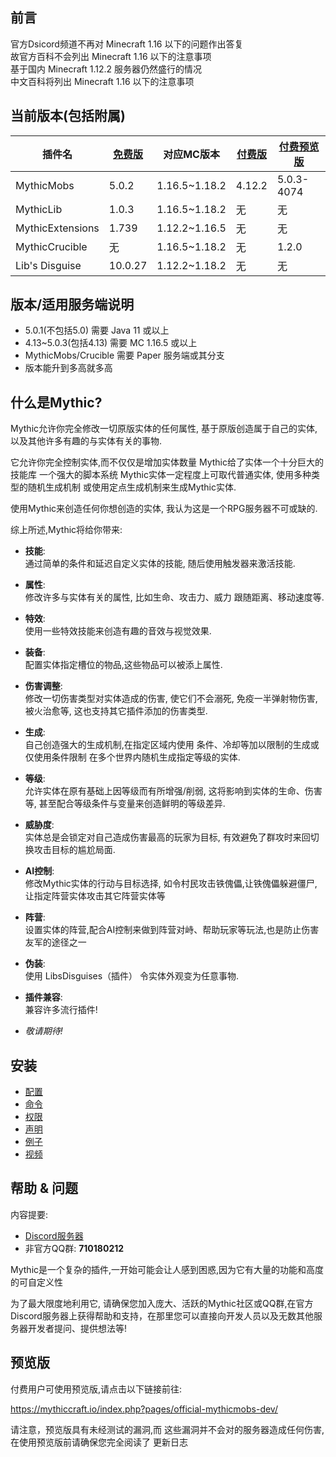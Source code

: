 ## 前言

官方Dsicord频道不再对 Minecraft 1.16 以下的问题作出答复\
故官方百科不会列出 Minecraft 1.16 以下的注意事项\
基于国内 Minecraft 1.12.2 服务器仍然盛行的情况\
中文百科将列出 Minecraft 1.16 以下的注意事项

## 当前版本(包括附属)
| 插件名 | [免费版](https://www.mythiccraft.io/downloads/mythicmobs/free/MythicMobs-5.0.2.jar) | 对应MC版本 | [付费版](https://mythiccraft.io/index.php?pages/official-mythicmobs-download/&download=4.14.2) | [付费预览版](https://mythiccraft.io/index.php?pages/official-mythicmobs-dev/)
| - | - | - | - | - |
| MythicMobs | 5.0.2 | 1.16.5~1.18.2 | 4.12.2 | 5.0.3-4074 |
| MythicLib | 1.0.3 | 1.16.5~1.18.2 | 无 | 无 | 无 |
| MythicExtensions | 1.739 | 1.12.2~1.16.5 | 无 | 无 |
| MythicCrucible | 无 | 1.16.5~1.18.2 | 无 | 1.2.0 |
| Lib's Disguise | 10.0.27 | 1.12.2~1.18.2 | 无 | 无 |


## 版本/适用服务端说明

* 5.0.1(不包括5.0) 需要 Java 11 或以上
* 4.13~5.0.3(包括4.13) 需要 MC 1.16.5 或以上
* MythicMobs/Crucible 需要 Paper 服务端或其分支
* 版本能升到多高就多高

## 什么是Mythic?

Mythic允许你完全修改一切原版实体的任何属性, 基于原版创造属于自己的实体, 以及其他许多有趣的与实体有关的事物.

它允许你完全控制实体,而不仅仅是增加实体数量  Mythic给了实体一个十分巨大的技能库  一个强大的脚本系统 
 Mythic实体一定程度上可取代普通实体, 使用多种类型的随机生成机制  或使用定点生成机制来生成Mythic实体.

使用Mythic来创造任何你想创造的实体, 我认为这是一个RPG服务器不可或缺的.

综上所述,Mythic将给你带来:

- **技能**:\
  通过简单的条件和延迟自定义实体的技能, 随后使用触发器来激活技能.


- **属性**:\
  修改许多与实体有关的属性, 比如生命、攻击力、威力 跟随距离、移动速度等.


- **特效**:\
  使用一些特效技能来创造有趣的音效与视觉效果.


- **装备**:\
  配置实体指定槽位的物品,这些物品可以被添上属性.


- **伤害调整**:\
  修改一切伤害类型对实体造成的伤害, 使它们不会溺死, 免疫一半弹射物伤害, 被火治愈等, 这也支持其它插件添加的伤害类型.


- **生成**:\
  自己创造强大的生成机制,在指定区域内使用 条件、冷却等加以限制的生成或仅使用条件限制 在多个世界内随机生成指定等级的实体.


- **等级**:\
  允许实体在原有基础上因等级而有所增强/削弱, 这将影响到实体的生命、伤害等, 甚至配合等级条件与变量来创造鲜明的等级差异.


- **威胁度**:\
  实体总是会锁定对自己造成伤害最高的玩家为目标, 有效避免了群攻时来回切换攻击目标的尴尬局面.


- **AI控制**:\
  修改Mythic实体的行动与目标选择, 如令村民攻击铁傀儡,让铁傀儡躲避僵尸, 让指定阵营实体攻击其它阵营实体等


- **阵营**:\
  设置实体的阵营,配合AI控制来做到阵营对峙、帮助玩家等玩法,也是防止伤害友军的途径之一


- **伪装**:\
  使用 LibsDisguises（插件） 令实体外观变为任意事物.


- **插件兼容**:\
  兼容许多流行插件!


- _敬请期待!_

## 安装

- [配置](%E9%85%8D%E7%BD%AE)
- [命令](%E5%91%BD%E4%BB%A4%E4%B8%8E%E6%9D%83%E9%99%90)
- [权限](%E5%91%BD%E4%BB%A4%E4%B8%8E%E6%9D%83%E9%99%90)
- [声明](%E5%A3%B0%E6%98%8E)
- [例子](%E4%BE%8B%E5%AD%90)
- [视频](%E8%A7%86%E9%A2%91)

## 帮助 & 问题

内容提要:

- [Discord服务器](https://www.mythiccraft.io/discord)
- 非官方QQ群: **710180212**

Mythic是一个复杂的插件,一开始可能会让人感到困惑,因为它有大量的功能和高度的可自定义性

为了最大限度地利用它, 请确保您加入庞大、活跃的Mythic社区或QQ群,在官方Discord服务器上获得帮助和支持，在那里您可以直接向开发人员以及无数其他服务器开发者提问、提供想法等!

## 预览版

付费用户可使用预览版,请点击以下链接前往:

<https://mythiccraft.io/index.php?pages/official-mythicmobs-dev/>

请注意，预览版具有未经测试的漏洞,而 这些漏洞并不会对的服务器造成任何伤害, 在使用预览版前请确保您完全阅读了 更新日志